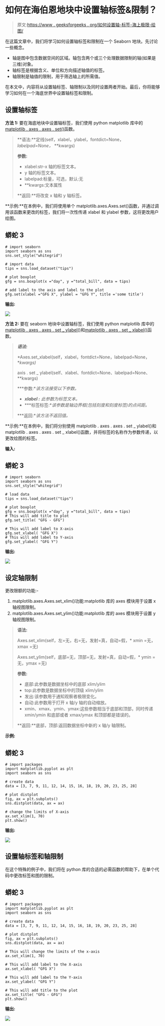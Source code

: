 # 如何在海伯恩地块中设置轴标签&限制？

> 原文:[https://www . geeksforgeeks . org/如何设置轴-标签-海上极限-绘图/](https://www.geeksforgeeks.org/how-to-set-axes-labels-limits-in-a-seaborn-plot/)

在这篇文章中，我们将学习如何设置轴标签和限制在一个 Seaborn 地块。先讨论一些概念。

*   轴是图中包含数据空间的区域。轴包含两个或三个处理数据限制的轴(如果是三维)对象。
*   轴标签是根据含义、单位和方向描述轴值的标签。
*   轴限制是轴值的限制，用于筛选轴上的所需值。

在本文中，内容将从设置轴标签、轴限制以及同时设置两者开始。最后，你将能够学习如何在一个海底世界中设置轴标签和限制。

## **设置轴标签**

**方法 1:** 要在海底地块中设置轴标签，我们使用 python matplotlib 库中的[matplotlib . axes . axes . set()](https://www.geeksforgeeks.org/matplotlib-axes-axes-set-in-python/)函数。

> **语法:**定线(self，xlabel，ylabel，fontdict=None， *labelpad=None，* **kwargs)
> 
> **参数:**
> 
> *   xlabel:str-x 轴的标签文本。
> *   y 轴的标签文本。
> *   labelpad:标量，可选，默认:无
> *   **kwargs:文本属性
> 
> **返回:**将改变 x 轴和 y 轴标签。

**示例:**在本例中，我们将使用单个 matplotlib.axes.Axes.set()函数，并通过调用该函数来更改的标签，我们将一次性传递 xlabel 和 ylabel 参数，这将更改用户绘图。

## 蟒蛇 3

```
# import seaborn
import seaborn as sns
sns.set_style("whitegrid")

# import data
tips = sns.load_dataset("tips")

# plot boxplot
gfg = sns.boxplot(x ="day", y ="total_bill", data = tips)

# add label to the axis and label to the plot
gfg.set(xlabel ="GFG X", ylabel = "GFG Y", title ='some title')
```

**输出:**

![](img/0d71b39d64dcd8e305f493aa82220a27.png)

**方法 2:** 要在 seaborn 地块中设置轴标签，我们使用 python matplotlib 库中的[matplotlib . axes . axes . set _ ylabel()](https://www.geeksforgeeks.org/matplotlib-axes-axes-set_ylabel-in-python/)和[matplotlib . axes . set _ xlabel()](https://www.geeksforgeeks.org/matplotlib-axes-axes-set_xlabel-in-python/)函数。

> ***语法:***
> 
> *Axes.set_xlabel(self，xlabel，fontdict=None，labelpad=None，**kwargs)*
> 
> axis . set _ ylabel(self、xlabel、fontdict=None、labelpad=None、**kwargs)
> 
> ***参数:**该方法接受以下参数。*
> 
> *   ***xlabel :** 此参数为标签文本。*
> *   ***标签标签:**该参数是轴边界框(包括刻度和刻度标签)的点间距。*
> 
> ***返回:**该方法不返回值。*

**示例:**在本例中，我们将分别使用 matplotlib . axes . axes . set _ ylabel()和 matplotlib . axes . axes . set _ xlabel()函数，并将标签的名称作为参数传递，以更改绘图的标签。

**输入:**

## 蟒蛇 3

```
# import seaborn
import seaborn as sns
sns.set_style("whitegrid")

# load data
tips = sns.load_dataset("tips")

# plot boxplot
gfg = sns.boxplot(x ="day", y ="total_bill", data = tips)
# This will add title to plot
gfg.set_title( "GFG - GFG")

# This will add label to X-axis
gfg.set_xlabel( "GFG X")
# This will add label to Y-axis
gfg.set_ylabel( "GFG Y")
```

**输出:**

![](img/1435d687edf8fc358331207d8e558eb9.png)

## **设定轴限制**

更改限额的功能:-

1.  matplotlib.axes.Axes.set_xlim()功能:matplotlib 库的 axes 模块用于设置 x 轴视图限制。
2.  matplotlib.axes.Axes.set_ylim()功能:matplotlib 库的 axes 模块用于设置 y 轴视图限制。

> **语法:**
> 
> Axes.set_xlim(self，左=无，右=无，发射=真，自动=假，* xmin =无，xmax =无)
> 
> Axes.set_ylim(self，底部=无，顶部=无，发射=真，自动=假，* ymin =无，ymax =无)
> 
> **参数:**
> 
> *   底部:此参数是数据坐标中的底部 xlim/ylim
> *   top:此参数是数据坐标中的顶级 xlim/ylim
> *   发出:该参数用于通知观察者极限变化。
> *   自动:此参数用于打开 x 轴/y 轴的自动缩放。
> *   xmin、xmax、ymin、ymax:这些参数相当于底部和顶部，同时传递 xmin/ymin 和底部或者 xmax/ymax 和顶部都是错误的。
> 
> **返回:**底部，顶部:返回数据坐标中新的 x 轴/y 轴限制。

**示例:**

## 蟒蛇 3

```
# import packages
import matplotlib.pyplot as plt
import seaborn as sns

# create data
data = [3, 7, 9, 11, 12, 14, 15, 16, 18, 19, 20, 23, 25, 28]

# plot distplot
fig, ax = plt.subplots()
sns.distplot(data, ax = ax)

# change the limits of X-axis
ax.set_xlim(1, 70)
plt.show()
```

**输出:**

![](img/5e5684da2423e1e9583b48d19d512ede.png)

## **设置轴标签和轴限制**

在这个特殊的例子中，我们将在 python 库的合适的必需函数的帮助下，在单个代码中更改标签和图的限制。

## 蟒蛇 3

```
# import packages
import matplotlib.pyplot as plt
import seaborn as sns

# create data
data = [3, 7, 9, 11, 12, 14, 15, 16, 18, 19, 20, 23, 25, 28]

# plot distplot
fig, ax = plt.subplots()
sns.distplot(data, ax = ax)

# This will change the limits of the x-axis
ax.set_xlim(1, 70)

# This will add label to the X-axis
ax.set_xlabel( "GFG X")

# This will add label to the Y-axis
ax.set_ylabel( "GFG Y")

# This will add title to the plot
ax.set_title( "GFG - GFG") 
plt.show()
```

**输出:**

![](img/2dea3352424693d31f6176fcbe185a43.png)